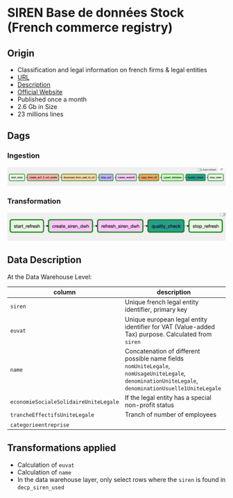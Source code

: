# SIREN Base de données Stock (French commerce registry)
## Origin
- Classification and legal information on french firms & legal entities
- [URL](https://www.data.gouv.fr/fr/datasets/r/204d7dd9-8002-43b2-8cd1-6f6eaa47e4b0)
- [Description](https://www.data.gouv.fr/en/datasets/r/cd90dc24-72cf-4850-b04b-2bff3ba6f734)
- [Official Website](https://www.data.gouv.fr/en/datasets/base-sirene-des-entreprises-et-de-leurs-etablissements-siren-siret/#_)
- Published once a month
- 2.6 Gb in Size
- 23 millions lines

## Dags
### Ingestion
![Ingestion](https://github.com/ogierpaul/UdacityDendCapstone/blob/master/docs/images/dags/ingest_siren_dag.png)

### Transformation
![Transformation](https://github.com/ogierpaul/UdacityDendCapstone/blob/master/docs/images/dags/refresh_siren_dag.png)



## Data Description
At the Data Warehouse Level:

|column|description|
|---|---|
|`siren`|Unique french legal entity identifier, primary key|
|`euvat`|Unique european legal entity identifier for VAT (Value-added Tax) purpose. Calculated from `siren`|
|`name`|Concatenation of different possible name fields `nomUniteLegale`, `nomUsageUniteLegale`, `denominationUniteLegale`, `denominationUsuelle1UniteLegale`|
|`economieSocialeSolidaireUniteLegale`| If the legal entity has a special non-profit status|
|`trancheEffectifsUniteLegale`| Tranch of number of employees|
|`categorieentreprise`| |

## Transformations applied
- Calculation of `euvat`
- Calculation of `name`
- In the data warehouse layer, only select rows where the `siren` is found in `decp_siren_used` 